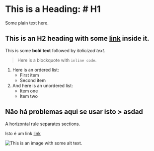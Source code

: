 # This is a Heading: # H1
Some plain text here.

## This is an H2 heading with some [link](https://www.example.com) inside it.
This is some **bold text** followed by *italicized text*.

> Here is a blockquote with `inline code`.

1. Here is an ordered list:
   - First item
   - Second item
2. And here is an unordered list:
   - Item one
   - Item two

Não há problemas aqui se usar isto > asdad
---
A horizontal rule separates sections.


Isto é um link [link](https://www.example.com)


![This is an image](image.jpg) with some alt text.